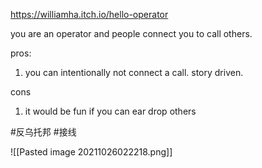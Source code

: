https://williamha.itch.io/hello-operator

you are an operator and people connect you to call others.

pros:
1. you can intentionally not connect a call. story driven.

cons
1. it would be fun if you can ear drop others

#反乌托邦 #接线 

![[Pasted image 20211026022218.png]]